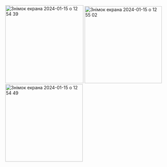 <img width="246" alt="Знімок екрана 2024-01-15 о 12 54 39" src="https://github.com/antila3567/Snacks-App-SwiftUI/assets/69010621/150d9bff-a331-456e-b117-f5ca10aed9e6">
<img width="243" alt="Знімок екрана 2024-01-15 о 12 55 02" src="https://github.com/antila3567/Snacks-App-SwiftUI/assets/69010621/09c64744-bc10-4807-8eb9-7b6066f491ee">
<img width="244" alt="Знімок екрана 2024-01-15 о 12 54 49" src="https://github.com/antila3567/Snacks-App-SwiftUI/assets/69010621/2c735677-609e-4b00-a9e3-19d1630ddc90">
